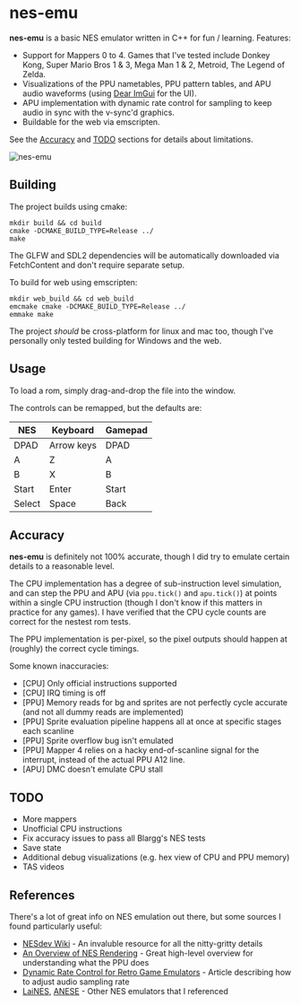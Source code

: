 
# nes-emu

**nes-emu** is a basic NES emulator written in C++ for fun / learning. Features:

- Support for Mappers 0 to 4. Games that I've tested include Donkey Kong, Super Mario Bros 1 & 3, Mega Man 1 & 2, Metroid, The Legend of Zelda.
- Visualizations of the PPU nametables, PPU pattern tables, and APU audio waveforms (using [Dear ImGui](https://github.com/ocornut/imgui) for the UI).
- APU implementation with dynamic rate control for sampling to keep audio in sync with the v-sync'd graphics.
- Buildable for the web via emscripten.

See the [Accuracy](#accuracy) and [TODO](#todo) sections for details about limitations.

![nes-emu](https://user-images.githubusercontent.com/2881968/203748696-5cde5829-fbdc-45d0-9e29-3dc83cb8f5dd.png)


## Building

The project builds using cmake:
```
mkdir build && cd build
cmake -DCMAKE_BUILD_TYPE=Release ../ 
make
```
The GLFW and SDL2 dependencies will be automatically downloaded via FetchContent and don't require separate setup. 

To build for web using emscripten:
```
mkdir web_build && cd web_build
emcmake cmake -DCMAKE_BUILD_TYPE=Release ../
emmake make
```
The project *should* be cross-platform for linux and mac too, though I've personally only tested building for Windows and the web.

## Usage

To load a rom, simply drag-and-drop the file into the window.

The controls can be remapped, but the defaults are:

| NES         | Keyboard    | Gamepad     |
| ----------- | ----------- | ----------- |
| DPAD        | Arrow keys  | DPAD        |
| A           | Z           | A           |
| B           | X           | B           |
| Start       | Enter       | Start       |
| Select      | Space       | Back        |

## Accuracy

**nes-emu** is definitely not 100% accurate, though I did try to emulate certain details to a reasonable level.

The CPU implementation has a degree of sub-instruction level simulation, and can step the PPU and APU (via `ppu.tick()` and `apu.tick()`) 
at points within a single CPU instruction (though I don't know if this matters in practice for any games).
I have verified that the CPU cycle counts are correct for the nestest rom tests.

The PPU implementation is per-pixel, so the pixel outputs should happen at (roughly) the correct cycle timings.

Some known inaccuracies:
- [CPU] Only official instructions supported
- [CPU] IRQ timing is off
- [PPU] Memory reads for bg and sprites are not perfectly cycle accurate (and not all dummy reads are implemented)
- [PPU] Sprite evaluation pipeline happens all at once at specific stages each scanline
- [PPU] Sprite overflow bug isn't emulated
- [PPU] Mapper 4 relies on a hacky end-of-scanline signal for the interrupt, instead of the actual PPU A12 line.
- [APU] DMC doesn't emulate CPU stall

## TODO
- More mappers
- Unofficial CPU instructions
- Fix accuracy issues to pass all Blargg's NES tests
- Save state
- Additional debug visualizations (e.g. hex view of CPU and PPU memory)
- TAS videos 

## References

There's a lot of great info on NES emulation out there, but some sources I found particularly useful:

- [NESdev Wiki](https://www.nesdev.org/wiki/Nesdev_Wiki) - An invaluble resource for all the nitty-gritty details
- [An Overview of NES Rendering](https://austinmorlan.com/posts/nes_rendering_overview/) - Great high-level overview for understanding what the PPU does
- [Dynamic Rate Control for Retro Game Emulators](https://docs.libretro.com/guides/ratecontrol.pdf) - Article describing how to adjust audio sampling rate
- [LaiNES](https://github.com/AndreaOrru/LaiNES), [ANESE](https://github.com/daniel5151/ANESE) - Other NES emulators that I referenced
